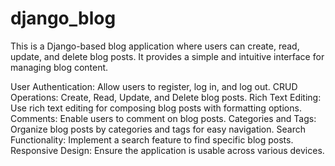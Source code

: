 # django_blog
This is a Django-based blog application where users can create, read, update, and delete blog posts. It provides a simple and intuitive interface for managing blog content.

User Authentication: Allow users to register, log in, and log out.
CRUD Operations: Create, Read, Update, and Delete blog posts.
Rich Text Editing: Use rich text editing for composing blog posts with formatting options.
Comments: Enable users to comment on blog posts.
Categories and Tags: Organize blog posts by categories and tags for easy navigation.
Search Functionality: Implement a search feature to find specific blog posts.
Responsive Design: Ensure the application is usable across various devices.
